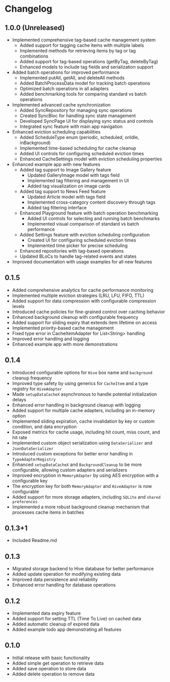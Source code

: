 # Changelog

## 1.0.0 (Unreleased)

- Implemented comprehensive tag-based cache management system
  - Added support for tagging cache items with multiple labels
  - Implemented methods for retrieving items by tag or tag combinations
  - Added support for tag-based operations (getByTag, deleteByTag)
  - Enhanced models to include tag fields and serialization support
- Added batch operations for improved performance
  - Implemented putAll, getAll, and deleteAll methods
  - Added BatchProcessData model for tracking batch operations
  - Optimized batch operations in all adapters
  - Added benchmarking tools for comparing standard vs batch operations
- Implemented advanced cache synchronization
  - Added SyncRepository for managing sync operations
  - Created SyncBloc for handling sync state management
  - Developed SyncPage UI for displaying sync status and controls
  - Integrated sync feature with main app navigation
- Enhanced eviction scheduling capabilities
  - Added ScheduleType enum (periodic, scheduled, onIdle, inBackground)
  - Implemented time-based scheduling for cache cleanup
  - Added UI controls for configuring scheduled eviction times
  - Enhanced CacheSettings model with eviction scheduling properties
- Enhanced example app with new features
  - Added tag support to Image Gallery feature
    - Updated GalleryImage model with tags field
    - Implemented tag filtering and management in UI
    - Added tag visualization on image cards
  - Added tag support to News Feed feature
    - Updated Article model with tags field
    - Implemented cross-category content discovery through tags
    - Added tag filtering interface
  - Enhanced Playground feature with batch operation benchmarking
    - Added UI controls for selecting and running batch benchmarks
    - Implemented visual comparison of standard vs batch performance
  - Added Settings feature with eviction scheduling configuration
    - Created UI for configuring scheduled eviction times
    - Implemented time picker for precise scheduling
  - Enhanced repositories with tag-based operations
  - Updated BLoCs to handle tag-related events and states
- Improved documentation with usage examples for all new features

## 0.1.5

- Added comprehensive analytics for cache performance monitoring
- Implemented multiple eviction strategies (LRU, LFU, FIFO, TTL)
- Added support for data compression with configurable compression levels
- Introduced cache policies for fine-grained control over caching behavior
- Enhanced background cleanup with configurable frequency
- Added support for sliding expiry that extends item lifetime on access
- Implemented priority-based cache management
- Fixed type error in CacheItemAdapter for List\<String\> handling
- Improved error handling and logging
- Enhanced example app with more demonstrations

## 0.1.4

- Introduced configurable options for `Hive` box name and `background` cleanup frequency
- Improved type safety by using generics for `CacheItem` and a type registry for `HiveAdapter`
- Made `setupDataCacheX` asynchronous to handle potential initialization delays
- Enhanced error handling in background cleanup with logging
- Added support for multiple cache adapters, including an in-memory option
- Implemented sliding expiration, cache invalidation by key or custom condition, and data encryption
- Exposed metrics for cache usage, including hit count, miss count, and hit rate
- Implemented custom object serialization using `DataSerializer` and `JsonDataSerializer`
- Introduced custom exceptions for better error handling in `TypeAdapterRegistry`
- Enhanced `setupDataCacheX` and `BackgroundCleanup` to be more configurable, allowing custom adapters and serializers
- Improved encryption in `MemoryAdapter` by using AES encryption with a configurable key
- The encryption key for both `MemoryAdapter` and `HiveAdapter` is now configurable
- Added support for more storage adapters, including `SQLite` and `shared preferences`
- Implemented a more robust background cleanup mechanism that processes cache items in batches

## 0.1.3+1

- Included Readme.md

## 0.1.3

- Migrated storage backend to Hive database for better performance
- Added update operation for modifying existing data
- Improved data persistence and reliability
- Enhanced error handling for database operations

## 0.1.2

- Implemented data expiry feature
- Added support for setting TTL (Time To Live) on cached data
- Added automatic cleanup of expired data
- Added example todo app demonstrating all features

## 0.1.0

- Initial release with basic functionality
- Added simple get operation to retrieve data
- Added save operation to store data
- Added delete operation to remove data
